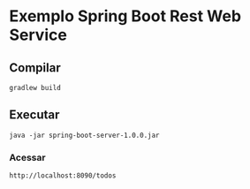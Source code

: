 # Exemplo Spring Boot Rest Web Service

## Compilar
```
gradlew build
```
## Executar
```
java -jar spring-boot-server-1.0.0.jar
```

### Acessar
```
http://localhost:8090/todos
```
